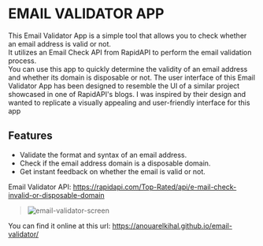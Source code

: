 # EMAIL VALIDATOR APP

This Email Validator App is a simple tool that allows you to check whether an email address is valid or not.<br>
It utilizes an Email Check API from RapidAPI to perform the email validation process.<br>
You can use this app to quickly determine the validity of an email address and whether its domain is disposable or not.
The user interface of this Email Validator App has been designed to resemble the UI of a similar project showcased in one of RapidAPI's blogs. 
I was inspired by their design and wanted to replicate a visually appealing and user-friendly interface for this app

## Features

- Validate the format and syntax of an email address.
- Check if the email address domain is a disposable domain.
- Get instant feedback on whether the email is valid or not.

Email Validator API: https://rapidapi.com/Top-Rated/api/e-mail-check-invalid-or-disposable-domain
> ![email-validator-screen](https://github.com/AnouarElKihal/email-validator/assets/68613907/9b40f3f4-ee5d-48e6-ac7d-0a7ee15e6b69)

You can find it online at this url: https://anouarelkihal.github.io/email-validator/

